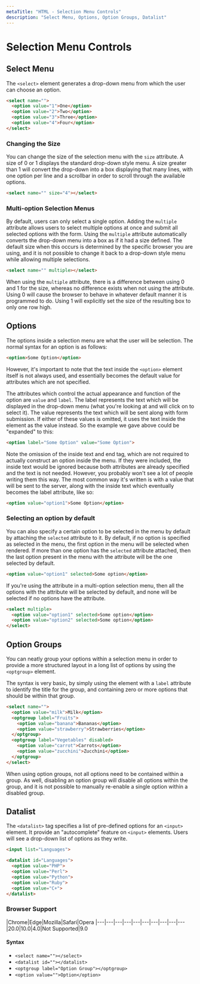 ```yaml
---
metaTitle: "HTML - Selection Menu Controls"
description: "Select Menu, Options, Option Groups, Datalist"
---
```


# Selection Menu Controls



## Select Menu


The `<select>` element generates a drop-down menu from which the user can choose an option.

```html
<select name="">
  <option value="1">One</option>
  <option value="2">Two</option>
  <option value="3">Three</option>
  <option value="4">Four</option>
</select>

```

<h3>Changing the Size</h3>

You can change the size of the selection menu with the `size` attribute. A size of 0 or 1 displays the standard drop-down style menu. A size greater than 1 will convert the drop-down into a box displaying that many lines, with one option per line and a scrollbar in order to scroll through the available options.

```html
<select name="" size="4"></select>

```

<h3>Multi-option Selection Menus</h3>

By default, users can only select a single option. Adding the `multiple` attribute allows users to select multiple options at once and submit all selected options with the form. Using the `multiple` attribute automatically converts the drop-down menu into a box as if it had a size defined. The default size when this occurs is determined by the specific browser you are using, and it is not possible to change it back to a drop-down style menu while allowing multiple selections.

```html
<select name="" multiple></select>

```

When using the `multiple` attribute, there is a difference between using 0 and 1 for the size, whereas no difference exists when not using the attribute. Using 0 will cause the browser to behave in whatever default manner it is programmed to do. Using 1 will explicitly set the size of the resulting box to only one row high.



## Options


The options inside a selection menu are what the user will be selection. The normal syntax for an option is as follows:

```html
<option>Some Option</option>

```

However, it's important to note that the text inside the `<option>` element itself is not always used, and essentially becomes the default value for attributes which are not specified.

The attributes which control the actual appearance and function of the option are `value` and `label`. The label represents the text which will be displayed in the drop-down menu (what you're looking at and will click on to select it). The value represents the text which will be sent along with form submission. If either of these values is omitted, it uses the text inside the element as the value instead. So the example we gave above could be "expanded" to this:

```html
<option label="Some Option" value="Some Option">

```

Note the omission of the inside text and end tag, which are not required to actually construct an option inside the menu. If they were included, the inside text would be ignored because both attributes are already specified and the text is not needed. However, you probably won't see a lot of people writing them this way. The most common way it's written is with a value that will be sent to the server, along with the inside text which eventually becomes the label attribute, like so:

```html
<option value="option1">Some Option</option>

```

<h3>Selecting an option by default</h3>

You can also specify a certain option to be selected in the menu by default by attaching the `selected` attribute to it. By default, if no option is specified as selected in the menu, the first option in the menu will be selected when rendered. If more than one option has the `selected` attribute attached, then the last option present in the menu with the attribute will be the one selected by default.

```html
<option value="option1" selected>Some option</option>

```

If you're using the attribute in a multi-option selection menu, then all the options with the attribute will be selected by default, and none will be selected if no options have the attribute.

```html
<select multiple>
  <option value="option1" selected>Some option</option>
  <option value="option2" selected>Some option</option>   
</select>

```



## Option Groups


You can neatly group your options within a selection menu in order to provide a more structured layout in a long list of options by using the `<optgroup>` element.

The syntax is very basic, by simply using the element with a `label` attribute to identify the title for the group, and containing zero or more options that should be within that group.

```html
<select name="">
  <option value="milk">Milk</option>
  <optgroup label="Fruits">
    <option value="banana">Bananas</option>
    <option value="strawberry">Strawberries</option>
  </optgroup>
  <optgroup label="Vegetables" disabled>
    <option value="carrot">Carrots</option>
    <option value="zucchini">Zucchini</option>
  </optgroup>
</select>

```

When using option groups, not all options need to be contained within a group. As well, disabling an option group will disable all options within the group, and it is not possible to manually re-enable a single option within a disabled group.



## Datalist


The `<datalist>` tag specifies a list of pre-defined options for an `<input>` element. It provide an "autocomplete" feature on `<input>` elements. Users will see a drop-down list of options as they write.

```html
<input list="Languages">

<datalist id="Languages">
  <option value="PHP">
  <option value="Perl">
  <option value="Python">
  <option value="Ruby">
  <option value="C+">
</datalist>

```

### **Browser Support**

|Chrome|Edge|Mozilla|Safari|Opera
|---|---|---|---|---|---|---|---|---|---
|20.0|10.0|4.0|Not Supported|9.0



#### Syntax


- `<select name=""></select>`
- `<datalist id=""></datalist>`
- `<optgroup label="Option Group"></optgroup>`
- `<option value="">Option</option>`

